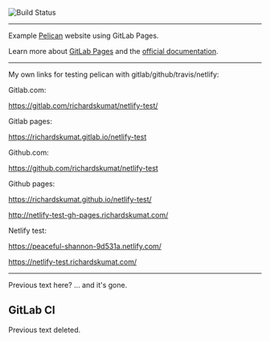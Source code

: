 ![Build Status](https://gitlab.com/richardskumat/netlify-test/badges/master/pipeline.svg)

----

Example [Pelican](https://getpelican.com/) website using GitLab Pages.

Learn more about [GitLab Pages](https://pages.gitlab.io) and the [official documentation](https://docs.gitlab.com/ce/user/project/pages/).

---

My own links for testing pelican with gitlab/github/travis/netlify:

Gitlab.com:

https://gitlab.com/richardskumat/netlify-test/

Gitlab pages:

https://richardskumat.gitlab.io/netlify-test

Github.com:

https://github.com/richardskumat/netlify-test

Github pages:

https://richardskumat.github.io/netlify-test/

http://netlify-test-gh-pages.richardskumat.com/

Netlify test:

https://peaceful-shannon-9d531a.netlify.com/

https://netlify-test.richardskumat.com/

---

Previous text here? ... and it's gone.

## GitLab CI

Previous text deleted.
